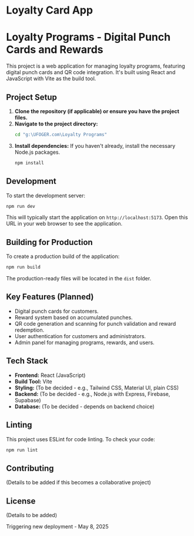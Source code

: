 # Loyalty Card App

<!-- Trigger redeploy: 2025-05-16b -->

# Loyalty Programs - Digital Punch Cards and Rewards

This project is a web application for managing loyalty programs, featuring digital punch cards and QR code integration. It's built using React and JavaScript with Vite as the build tool.

## Project Setup

1.  **Clone the repository (if applicable) or ensure you have the project files.**
2.  **Navigate to the project directory:**
    ```bash
    cd "g:\UFOGER.com\Loyalty Programs"
    ```
3.  **Install dependencies:**
    If you haven't already, install the necessary Node.js packages.
    ```bash
    npm install
    ```

## Development

To start the development server:

```bash
npm run dev
```

This will typically start the application on `http://localhost:5173`. Open this URL in your web browser to see the application.

## Building for Production

To create a production build of the application:

```bash
npm run build
```

The production-ready files will be located in the `dist` folder.

## Key Features (Planned)

*   Digital punch cards for customers.
*   Reward system based on accumulated punches.
*   QR code generation and scanning for punch validation and reward redemption.
*   User authentication for customers and administrators.
*   Admin panel for managing programs, rewards, and users.

## Tech Stack

*   **Frontend:** React (JavaScript)
*   **Build Tool:** Vite
*   **Styling:** (To be decided - e.g., Tailwind CSS, Material UI, plain CSS)
*   **Backend:** (To be decided - e.g., Node.js with Express, Firebase, Supabase)
*   **Database:** (To be decided - depends on backend choice)

## Linting

This project uses ESLint for code linting. To check your code:

```bash
npm run lint
```

## Contributing

(Details to be added if this becomes a collaborative project)

## License

(Details to be added)

Triggering new deployment - May 8, 2025
